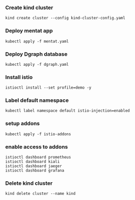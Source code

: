 ### Create kind cluster
```
kind create cluster --config kind-cluster-config.yaml
```

### Deploy mentat app
```
kubectl apply -f mentat.yaml
```

### Deploy Dgraph database
```
kubectl apply -f dgraph.yaml
```

### Install istio
```
istioctl install --set profile=demo -y
```

### Label default namespace
```
kubectl label namespace default istio-injection=enabled
```

### setup addons
```
kubectl apply -f istio-addons
```

### enable access to addons
```
istioctl dashboard prometheus
istioctl dashboard kiali
istioctl dashboard jaeger
istioctl dashboard grafana
```

### Delete kind cluster
```
kind delete cluster --name kind
```